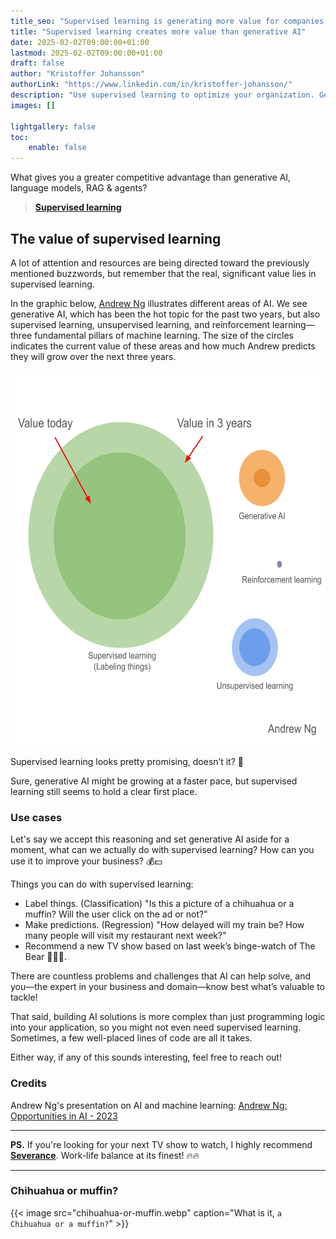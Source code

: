 ```yaml
---
title_seo: "Supervised learning is generating more value for companies than generative AI"
title: "Supervised learning creates more value than generative AI"
date: 2025-02-02T09:00:00+01:00
lastmod: 2025-02-02T09:00:00+01:00
draft: false
author: "Kristoffer Johansson"
authorLink: "https://www.linkedin.com/in/kristoffer-johansson/"
description: "Use supervised learning to optimize your organization. Generative AI, large language models (LLM), RAG & agents are buzzwords roght now, but the truly great values can be found within supervised learning!"
images: []

lightgallery: false
toc:
    enable: false
---
```


What gives you a greater competitive advantage than generative AI, language models, RAG & agents?

>**[Supervised learning](https://en.wikipedia.org/wiki/Supervised_learning)**

## The value of supervised learning

A lot of attention and resources are being directed toward the previously mentioned buzzwords, but remember that the real, significant value lies in supervised learning.

In the graphic below, [Andrew Ng](https://www.linkedin.com/in/andrewyng/) illustrates different areas of AI. We see generative AI, which has been the hot topic for the past two years, but also supervised learning, unsupervised learning, and reinforcement learning—three fundamental pillars of machine learning. The size of the circles indicates the current value of these areas and how much Andrew predicts they will grow over the next three years.

<img src="/supervised-learning-is-valuable/andrew-ng-opportunities-in-ai.webp" width="600" height="600">

Supervised learning looks pretty promising, doesn’t it? 👀

Sure, generative AI might be growing at a faster pace, but supervised learning still seems to hold a clear first place.

### Use cases

Let's say we accept this reasoning and set generative AI aside for a moment, what can we actually do with supervised learning? How can you use it to improve your business? 💰💵

Things you can do with supervised learning:

* Label things. (Classification) "Is this a picture of a chihuahua or a muffin? Will the user click on the ad or not?"
* Make predictions. (Regression) "How delayed will my train be? How many people will visit my restaurant next week?"
* Recommend a new TV show based on last week’s binge-watch of The Bear 🐻👨‍🍳.

There are countless problems and challenges that AI can help solve, and you—the expert in your business and domain—know best what’s valuable to tackle!

That said, building AI solutions is more complex than just programming logic into your application, so you might not even need supervised learning. Sometimes, a few well-placed lines of code are all it takes.

Either way, if any of this sounds interesting, feel free to reach out!

### Credits

Andrew Ng's presentation on AI and machine learning: [Andrew Ng: Opportunities in AI - 2023](https://youtu.be/5p248yoa3oE?t=108)

---

**PS.** If you're looking for your next TV show to watch, I highly recommend **[Severance](https://www.imdb.com/title/tt11280740/)**. Work-life balance at its finest! 🔥🔥

---

### Chihuahua or muffin?

{{< image src="chihuahua-or-muffin.webp" caption="What is it, `a Chihuahua or a muffin?`" >}}